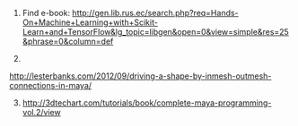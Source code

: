 1. Find e-book:
http://gen.lib.rus.ec/search.php?req=Hands-On+Machine+Learning+with+Scikit-Learn+and+TensorFlow&lg_topic=libgen&open=0&view=simple&res=25&phrase=0&column=def

2.
http://lesterbanks.com/2012/09/driving-a-shape-by-inmesh-outmesh-connections-in-maya/

3. http://3dtechart.com/tutorials/book/complete-maya-programming-vol.2/view
